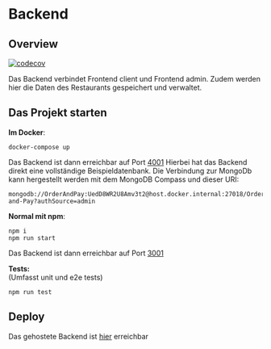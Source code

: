# Backend

## Overview

[![codecov](https://codecov.io/gh/dopeshot/order-and-pay-backend/branch/main/graph/badge.svg?token=RI1XZPSHEV)](https://codecov.io/gh/dopeshot/order-and-pay-backend)

Das Backend verbindet Frontend client und Frontend admin. Zudem werden hier die Daten des Restaurants gespeichert und verwaltet.

## Das Projekt starten

**Im Docker**:

    docker-compose up

Das Backend ist dann erreichbar auf Port [4001](http://localhost:4001)
Hierbei hat das Backend direkt eine vollständige Beispieldatenbank. Die Verbindung zur MongoDb kann hergestellt werden mit dem MongoDB Compass und dieser URI:

    mongodb://OrderAndPay:UedD8WR2U8Amv3t2@host.docker.internal:27018/Order-and-Pay?authSource=admin

**Normal mit npm**:

    npm i
    npm run start

Das Backend ist dann erreichbar auf Port [3001](http://localhost:3001)

**Tests:**  
(Umfasst unit und e2e tests)

    npm run test

## Deploy

Das gehostete Backend ist [hier](https://api.dopeshot.coffee/) erreichbar
